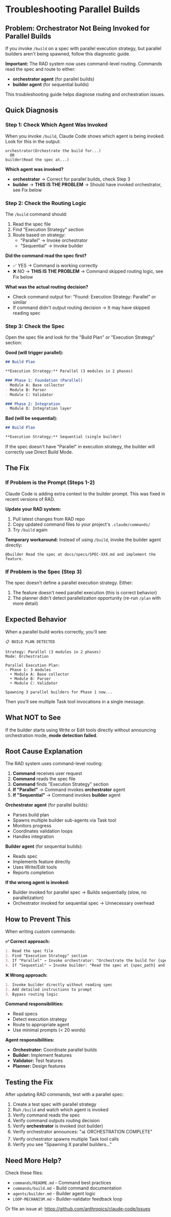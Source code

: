 # Troubleshooting Parallel Builds

## Problem: Orchestrator Not Being Invoked for Parallel Builds

If you invoke `/build` on a spec with parallel execution strategy, but parallel builders aren't being spawned, follow this diagnostic guide.

**Important:** The RAD system now uses command-level routing. Commands read the spec and route to either:
- **orchestrator agent** (for parallel builds)
- **builder agent** (for sequential builds)

This troubleshooting guide helps diagnose routing and orchestration issues.

## Quick Diagnosis

### Step 1: Check Which Agent Was Invoked

When you invoke `/build`, Claude Code shows which agent is being invoked. Look for this in the output:

```
orchestrator(Orchestrate the build for...)
  OR
builder(Read the spec at...)
```

**Which agent was invoked?**
- **orchestrator** → Correct for parallel builds, check Step 3
- **builder** → **THIS IS THE PROBLEM** → Should have invoked orchestrator, see Fix below

### Step 2: Check the Routing Logic

The `/build` command should:
1. Read the spec file
2. Find "Execution Strategy" section
3. Route based on strategy:
   - "Parallel" → Invoke orchestrator
   - "Sequential" → Invoke builder

**Did the command read the spec first?**
- ✅ YES → Command is working correctly
- ❌ NO → **THIS IS THE PROBLEM** → Command skipped routing logic, see Fix below

**What was the actual routing decision?**
- Check command output for: "Found: Execution Strategy: Parallel" or similar
- If command didn't output routing decision → It may have skipped reading spec

### Step 3: Check the Spec

Open the spec file and look for the "Build Plan" or "Execution Strategy" section:

**Good (will trigger parallel):**
```markdown
## Build Plan

**Execution Strategy:** Parallel (3 modules in 2 phases)

### Phase 1: Foundation (Parallel)
- Module A: Base collector
- Module B: Parser
- Module C: Validator

### Phase 2: Integration
- Module D: Integration layer
```

**Bad (will be sequential):**
```markdown
## Build Plan

**Execution Strategy:** Sequential (single builder)
```

If the spec doesn't have "Parallel" in execution strategy, the builder will correctly use Direct Build Mode.

## The Fix

### If Problem is the Prompt (Steps 1-2)

Claude Code is adding extra context to the builder prompt. This was fixed in recent versions of RAD.

**Update your RAD system:**
1. Pull latest changes from RAD repo
2. Copy updated command files to your project's `.claude/commands/`
3. Try `/build` again

**Temporary workaround:**
Instead of using `/build`, invoke the builder agent directly:
```
@builder Read the spec at docs/specs/SPEC-XXX.md and implement the feature.
```

### If Problem is the Spec (Step 3)

The spec doesn't define a parallel execution strategy. Either:
1. The feature doesn't need parallel execution (this is correct behavior)
2. The planner didn't detect parallelization opportunity (re-run `/plan` with more detail)

## Expected Behavior

When a parallel build works correctly, you'll see:

```
📋 BUILD PLAN DETECTED

Strategy: Parallel (3 modules in 2 phases)
Mode: Orchestration

Parallel Execution Plan:
- Phase 1: 3 modules
  • Module A: Base collector
  • Module B: Parser
  • Module C: Validator

Spawning 3 parallel builders for Phase 1 now...
```

Then you'll see multiple Task tool invocations in a single message.

## What NOT to See

If the builder starts using Write or Edit tools directly without announcing orchestration mode, **mode detection failed**.

## Root Cause Explanation

The RAD system uses command-level routing:

1. **Command** receives user request
2. **Command** reads the spec file
3. **Command** finds "Execution Strategy" section
4. **If "Parallel"** → Command invokes **orchestrator** agent
5. **If "Sequential"** → Command invokes **builder** agent

**Orchestrator agent** (for parallel builds):
- Parses build plan
- Spawns multiple builder sub-agents via Task tool
- Monitors progress
- Coordinates validation loops
- Handles integration

**Builder agent** (for sequential builds):
- Reads spec
- Implements feature directly
- Uses Write/Edit tools
- Reports completion

**If the wrong agent is invoked:**
- Builder invoked for parallel spec → Builds sequentially (slow, no parallelization)
- Orchestrator invoked for sequential spec → Unnecessary overhead

## How to Prevent This

When writing custom commands:

**✅ Correct approach:**
```markdown
1. Read the spec file
2. Find "Execution Strategy" section
3. If "Parallel" → Invoke orchestrator: "Orchestrate the build for {spec_path}"
4. If "Sequential" → Invoke builder: "Read the spec at {spec_path} and implement the feature."
```

**❌ Wrong approach:**
```markdown
1. Invoke builder directly without reading spec
2. Add detailed instructions to prompt
3. Bypass routing logic
```

**Command responsibilities:**
- Read specs
- Detect execution strategy
- Route to appropriate agent
- Use minimal prompts (< 20 words)

**Agent responsibilities:**
- **Orchestrator:** Coordinate parallel builds
- **Builder:** Implement features
- **Validator:** Test features
- **Planner:** Design features

## Testing the Fix

After updating RAD commands, test with a parallel spec:

1. Create a test spec with parallel strategy
2. Run `/build` and watch which agent is invoked
3. Verify command reads the spec
4. Verify command outputs routing decision
5. Verify **orchestrator** is invoked (not builder)
6. Verify orchestrator announces: "📊 ORCHESTRATION COMPLETE"
7. Verify orchestrator spawns multiple Task tool calls
8. Verify you see "Spawning X parallel builders..."

## Need More Help?

Check these files:
- `commands/README.md` - Command best practices
- `commands/build.md` - Build command documentation
- `agents/builder.md` - Builder agent logic
- `LOOP-MECHANISM.md` - Builder-validator feedback loop

Or file an issue at: https://github.com/anthropics/claude-code/issues
